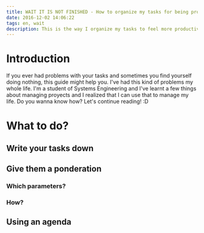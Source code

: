 ```yaml
---
title: WAIT IT IS NOT FINISHED - How to organize my tasks for being productive
date: 2016-12-02 14:06:22
tags: en, wait
description: This is the way I organize my tasks to feel more productive.
---
```


# Introduction
If you ever had problems with your tasks and sometimes you find yourself doing nothing,
this guide might help you. I've had this kind of problems my whole life. I'm a student
of Systems Engineering and I've learnt a few things about managing proyects and I
realized that I can use that to manage my life. Do you wanna know how? Let's continue reading! :D

# What to do?
## Write your tasks down
## Give them a ponderation
### Which parameters?
### How?
## Using an agenda
